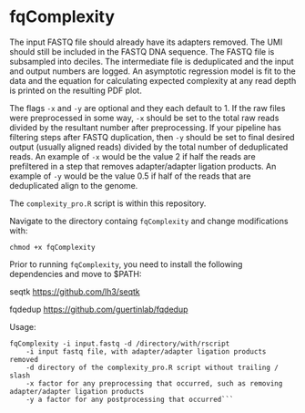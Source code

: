 # fqComplexity

The input FASTQ file should already have its adapters removed. The UMI should still be included in the FASTQ DNA sequence. The FASTQ file is subsampled into deciles. The intermediate file is deduplicated and the input and output numbers are logged. An asymptotic regression model is fit to the data and the equation for calculating expected complexity at any read depth is printed on the resulting PDF plot. 

The flags `-x` and `-y` are optional and they each default to 1. If the raw files were preprocessed in some way, `-x` should be set to the total raw reads divided by the resultant number after preprocessing. If your pipeline has filtering steps after FASTQ duplication, then `-y` should be set to final desired output (usually aligned reads) divided by the total number of deduplicated reads. An example of `-x` would be the value 2 if half the reads are prefiltered in a step that removes adapter/adapter ligation products. An example of `-y` would be the value 0.5 if half of the reads that are deduplicated align to the genome. 

The `complexity_pro.R` script is within this repository.

Navigate to the directory containg `fqComplexity` and change modifications with:

`chmod +x fqComplexity`

Prior to running `fqComplexity`, you need to install the following dependencies and move to $PATH:

seqtk https://github.com/lh3/seqtk 

fqdedup https://github.com/guertinlab/fqdedup

Usage: 

```
fqComplexity -i input.fastq -d /directory/with/rscript 
    -i input fastq file, with adapter/adapter ligation products removed 
    -d directory of the complexity_pro.R script without trailing / slash 
    -x factor for any preprocessing that occurred, such as removing adapter/adapter ligation products 
    -y a factor for any postprocessing that occurred```
